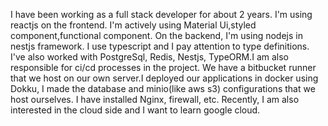 I have been working as a full stack developer for about 2 years. I'm using reactjs on the frontend. I'm actively using Material Ui,styled component,functional component. On the backend, I'm using nodejs in nestjs framework. I use typescript and I pay attention to type definitions. I've also worked with PostgreSql, Redis, Nestjs, TypeORM.I am also responsible for ci/cd processes in the project. We have a bitbucket runner that we host on our own server.I deployed our applications in docker using Dokku, I made the database and minio(like aws s3) configurations that we host ourselves. I have installed Nginx, firewall, etc. Recently, I am also interested in the cloud side and I want to learn google cloud.
